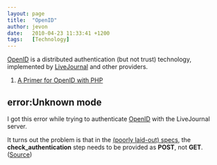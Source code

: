 ```yaml
---
layout: page
title:  "OpenID"
author: jevon
date:   2010-04-23 11:33:41 +1200
tags:   [Technology]
---
```


<a href="http://openid.net">OpenID</a> is a distributed authentication (but not trust) technology, implemented by <a href="http://www.livejournal.com">LiveJournal</a> and other providers.

1. <a href="http://dev.aol.com/article/2007/openid_primer_for_php">A Primer for OpenID with PHP</a>

## error:Unknown mode
I got this error while trying to authenticate [OpenID](openid.md) with the LiveJournal server.

It turns out the problem is that in the <a href="http://openid.net/specs/openid-authentication-1_1.html#mode_check_authentication">(poorly laid-out) specs</a>, the **check_authentication** step needs to be provided as **POST**, not **GET**. (<a href="http://groups.google.com/group/joid-dev/msg/069f1fc4b00a692c">Source</a>)
